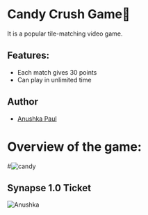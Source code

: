 # Candy Crush Game🍬
It is a popular tile-matching video game.

## Features:
- Each match gives 30 points
- Can play in unlimited time

## Author
- [Anushka Paul](https://github.com/pilipi-puu-puu)

# Overview of the game:
#![candy](https://user-images.githubusercontent.com/87390353/212697486-1bd10159-e0f9-453e-9997-daaddcef0613.gif)

## Synapse 1.0 Ticket

![Anushka](https://user-images.githubusercontent.com/87390353/212697634-af4e5db7-4b40-424a-8be7-4e16f0b75560.png)
